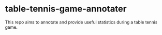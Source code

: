 # table-tennis-game-annotater
This repo aims to annotate and provide useful statistics during a table tennis game.

